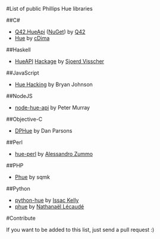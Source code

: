 #List of public Phillips Hue libraries

##C\#
* [Q42.HueApi](https://github.com/Q42/Q42.HueApi) ([NuGet](https://nuget.org/packages/Q42.HueApi)) by [Q42](http://q42.nl)
* [Hue](https://github.com/cDima/Hue) by [cDima](http://dima.sadakov.com/)

##Haskell
* [HueAPI](https://github.com/sjoerdvisscher/HueAPI) [Hackage](http://hackage.haskell.org/package/HueAPI) by [Sjoerd Visscher](http://sjoerdvisscher.handcraft.com/)

##JavaScript
* [Hue Hacking](https://github.com/bjohnso5/hue-hacking) by Bryan Johnson

##NodeJS
* [node-hue-api](https://github.com/peter-murray/node-hue-api) by Peter Murray 

##Objective-C
* [DPHue](https://github.com/danparsons/DPHue) by Dan Parsons

##Perl
* [hue-perl](https://github.com/dwery/hue-perl) by [Alessandro Zummo](http://www.towertech.it)

##PHP
* [Phue](https://github.com/sqmk/Phue) by sqmk

##Python
  
* [python-hue](https://github.com/issackelly/python-hue) by [Issac Kelly](https://twitter.com/issackelly/)
* [phue](https://github.com/studioimaginaire/phue) by [Nathanaël Lécaudé](https://studioimaginaire.com/)

#Contribute

If you want to be added to this list, just send a pull request :)
